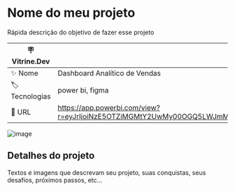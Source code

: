 # Nome do meu projeto

Rápida descrição do objetivo de fazer esse projeto

| :placard: Vitrine.Dev |     |
| -------------  | --- |
| :sparkles: Nome        | Dashboard Analítico de Vendas
| :label: Tecnologias | power bi, figma
| :rocket: URL         | https://app.powerbi.com/view?r=eyJrIjoiNzE5OTZiMGMtY2UwMy00OGQ5LWJmMmYtMGU5MTk2ZWEyYTJhIiwidCI6ImZkODgyOTBjLTRkODMtNDIwNy04NjUyLWFhZGQyNmVhYjJjYiJ9


<!-- Inserir imagem com a #vitrinedev ao final do link -->
![image](https://github.com/PedroMoeziaJr/Dashboard_PowerBI_DataScienceAcademy/assets/112977342/02cf3659-3568-4182-9e43-87801977d411#vitrinedev)




## Detalhes do projeto

Textos e imagens que descrevam seu projeto, suas conquistas, seus desafios, próximos passos, etc...
